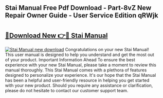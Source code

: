 ## Stai Manual Free Pdf Download - Part-8vZ New Repair Owner Guide - User Service Edition qRWjk

# <h2><a href="http://cf19413.oget.top/?id=Stai+Manual">🔗Download New 👉🔴 Stai Manual</a></h2>

[![Stai Manual new download](https://i.imgur.com/5g1atiW.png)](http://cf19413.oget.top/?id=Stai+Manual)
Congratulations on your new Stai Manual! This user manual is designed to help you understand and get the most out of your product. Important Information Ahead To ensure the best experience with your new Stai Manual, please take a moment to review this manual thoroughly. This Stai Manual comes with a plethora of features designed to personalize your experience. It's our hope that the Stai Manual has been a helpful and user-friendly resource in helping you get started with your new product. Should you require any assistance or clarification, please do not hesitate to contact our customer support team.

